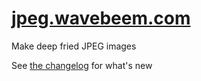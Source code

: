 # [jpeg.wavebeem.com](https://jpeg.wavebeem.com)

Make deep fried JPEG images

See [the changelog](CHANGELOG.md) for what's new
